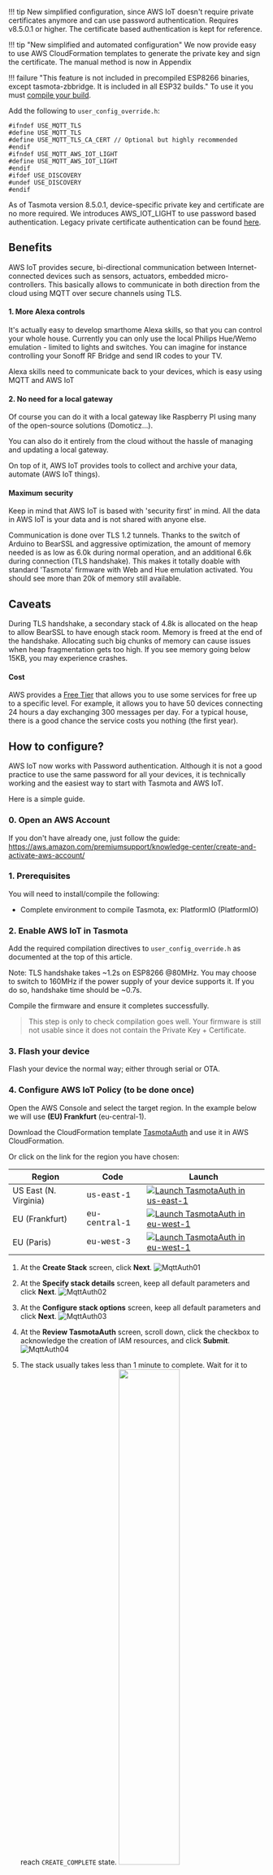 !!! tip 
    New simplified configuration, since AWS IoT doesn't require private certificates anymore and can use password authentication. Requires v8.5.0.1 or higher. The certificate based authentication is kept for reference.

!!! tip "New simplified and automated configuration"
    We now provide easy to use AWS CloudFormation templates to generate the private key and sign the certificate. The manual method is now in Appendix

!!! failure "This feature is not included in precompiled ESP8266 binaries, except tasmota-zbbridge. It is included in all ESP32 builds."
    To use it you must [compile your build](Compile-your-build). 

Add the following to `user_config_override.h`:

```
#ifndef USE_MQTT_TLS
#define USE_MQTT_TLS
#define USE_MQTT_TLS_CA_CERT // Optional but highly recommended
#endif
#ifndef USE_MQTT_AWS_IOT_LIGHT
#define USE_MQTT_AWS_IOT_LIGHT
#endif
#ifdef USE_DISCOVERY
#undef USE_DISCOVERY
#endif
```

As of Tasmota version 8.5.0.1, device-specific private key and certificate are no more required. We introduces AWS_IOT_LIGHT to use password based authentication. Legacy private certificate authentication can be found [here](AWS-IoT-cert).

## Benefits

AWS IoT provides secure, bi-directional communication between Internet-connected devices such as sensors, actuators, embedded micro-controllers. This basically allows to communicate in both direction from the cloud using MQTT over secure channels using TLS.

#### 1. More Alexa controls

It's actually easy to develop smarthome Alexa skills, so that you can control your whole house. Currently you can only use the local Philips Hue/Wemo emulation - limited to lights and switches. You can imagine for instance controlling your Sonoff RF Bridge and send IR codes to your TV.

Alexa skills need to communicate back to your devices, which is easy using MQTT and AWS IoT

#### 2. No need for a local gateway

Of course you can do it with a local gateway like Raspberry PI using many of the open-source solutions (Domoticz...).

You can also do it entirely from the cloud without the hassle of managing and updating a local gateway.

On top of it, AWS IoT provides tools to collect and archive your data, automate (AWS IoT things).

#### Maximum security

Keep in mind that AWS IoT is based with 'security first' in mind. All the data in AWS IoT is your data and is not shared with anyone else.

Communication is done over TLS 1.2 tunnels. Thanks to the switch of Arduino to BearSSL and aggressive optimization, the amount of memory needed is as low as 6.0k during normal operation, and an additional 6.6k during connection (TLS handshake). This makes it totally doable with standard 'Tasmota' firmware with Web and Hue emulation activated. You should see more than 20k of memory still available.

## Caveats

During TLS handshake, a secondary stack of 4.8k is allocated on the heap to allow BearSSL to have enough stack room. Memory is freed at the end of the handshake. Allocating such big chunks of memory can cause issues when heap fragmentation gets too high. If you see memory going below 15KB, you may experience crashes.

#### Cost

AWS provides a [Free Tier](https://aws.amazon.com/free/) that allows you to use some services for free up to a specific level. For example, it allows you to have 50 devices connecting 24 hours a day exchanging 300 messages per day. For a typical house, there is a good chance the service costs you nothing (the first year).

## How to configure?

AWS IoT now works with Password authentication. Although it is not a good practice to use the same password for all your devices, it is technically working and the easiest way to start with Tasmota and AWS IoT.

Here is a simple guide.

### 0. Open an AWS Account

If you don't have already one, just follow the guide: <https://aws.amazon.com/premiumsupport/knowledge-center/create-and-activate-aws-account/>

### 1. Prerequisites

You will need to install/compile the following:

 * Complete environment to compile Tasmota, ex: PlatformIO (PlatformIO)

### 2. Enable AWS IoT in Tasmota

Add the required compilation directives to `user_config_override.h` as documented at the top of this article.

Note: TLS handshake takes ~1.2s on ESP8266 @80MHz. You may choose to switch to 160MHz if the power supply of your device supports it. If you do so, handshake time should be ~0.7s.

Compile the firmware and ensure it completes successfully.

> This step is only to check compilation goes well. Your firmware is still not usable since it does not contain the Private Key + Certificate.

### 3. Flash your device

Flash your device the normal way; either through serial or OTA.

### 4. Configure AWS IoT Policy (to be done once) 

Open the AWS Console and select the target region. In the example below we will use **(EU) Frankfurt** (eu-central-1).

Download the CloudFormation template [TasmotaAuth](https://tasmota.github.io/docs/_media/aws_iot/TasmotaAuth.yaml "TasmotaAuth CloudFormation template") and use it in AWS CloudFormation.


Or click on the link for the region you have chosen:  

Region| Code | Launch
------|------|-------
US East (N. Virginia) | <span style="font-family:'Courier';">us-east-1</span> | [![Launch TasmotaAuth in us-east-1](http://docs.aws.amazon.com/AWSCloudFormation/latest/UserGuide/images/cloudformation-launch-stack-button.png)](https://console.aws.amazon.com/cloudformation/home?region=us-east-1#/stacks/new?stackName=TasmotaAuth&templateURL=https://tasmota-eu-central-1.s3.eu-central-1.amazonaws.com/TasmotaAuth.yaml)
EU (Frankfurt) | <span style="font-family:'Courier';">eu-central-1</span> | [![Launch TasmotaAuth in eu-west-1](http://docs.aws.amazon.com/AWSCloudFormation/latest/UserGuide/images/cloudformation-launch-stack-button.png)](https://console.aws.amazon.com/cloudformation/home?region=eu-central-1#/stacks/new?stackName=TasmotaAuth&templateURL=https://tasmota-eu-central-1.s3.eu-central-1.amazonaws.com/TasmotaAuth.yaml)
EU (Paris) | <span style="font-family:'Courier';">eu-west-3</span> | [![Launch TasmotaAuth in eu-west-1](http://docs.aws.amazon.com/AWSCloudFormation/latest/UserGuide/images/cloudformation-launch-stack-button.png)](https://console.aws.amazon.com/cloudformation/home?region=eu-west-3#/stacks/new?stackName=TasmotaAuth&templateURL=https://tasmota-eu-central-1.s3.eu-central-1.amazonaws.com/TasmotaAuth.yaml)

1. At the **Create Stack** screen, click **Next**.
   ![MqttAuth01](https://user-images.githubusercontent.com/49731213/96349739-e4dee200-10b1-11eb-94df-b0e006c3f010.png)

2. At the **Specify stack details** screen, keep all default parameters and click **Next**.
   ![MqttAuth02](https://user-images.githubusercontent.com/49731213/96349765-0fc93600-10b2-11eb-80b1-d97ac69012bc.png)

3. At the **Configure stack options** screen, keep all default parameters and click **Next**.
   ![MqttAuth03](https://user-images.githubusercontent.com/49731213/96349818-51f27780-10b2-11eb-90c5-4327e822789e.png)

4. At the **Review TasmotaAuth** screen, scroll down, click the checkbox to acknowledge the creation of IAM resources, and click **Submit**.
   ![MqttAuth04](https://user-images.githubusercontent.com/49731213/96349826-62a2ed80-10b2-11eb-8702-591a363d231b.png)

5. The stack usually takes less than 1 minute to complete. Wait for it to reach `CREATE_COMPLETE` state.
   <img width="50%" src="https://user-images.githubusercontent.com/49731213/96349843-7ea68f00-10b2-11eb-8fe0-5c1da253e384.png">

6. Copy the commands under `BackLogCommand`, you will need it to configure Tasmota devices. The BackLogCommand will be found on the Cloudformation console, under the Outputs tab.
   <img width="90%" src="https://user-images.githubusercontent.com/49731213/96370798-5de84300-115f-11eb-87a7-b4c01ddbe421.png">

7. If you have left the parameter `RetentionPolicy` to `Retain`, then you can delete this CloudFormation stack (it will not delete the Policy). Click on the **Delete** button.
   ![MqttAuth07](https://user-images.githubusercontent.com/49731213/96349854-9120c880-10b2-11eb-9919-25386d19ec13.png)

8. After less than 2 minutes, the stack should have reached the state `DELETE_COMPLETE`
   <img width="70%" src="https://user-images.githubusercontent.com/49731213/96349863-a138a800-10b2-11eb-9406-b254699102c5.png">

### 6. Configure Tasmota device

This is the last step, you need to configure the MQTT parameters. The easiest way is through the web console. We will only paste the backlog command from the **Outputs** tab of the CloudFormation console as previously instructed.

Example:
```
BackLog SetOption3 1; SetOption103 1; MqttHost a............u-ats.iot.eu-central-1.amazonaws.com; MqttPort 443; MqttUser tasmota?x-amz-customauthorizer-name=TasmotaAuth; MqttPassword YknLuSd2tBY2HodwI/7RqA==

11:28:44 CMD: BackLog SetOption3 1; SetOption103 1; MqttHost a............u-ats.iot.eu-central-1.amazonaws.com; MqttPort 443; MqttUser tasmota?x-amz-customauthorizer-name=TasmotaAuth; MqttPassword YknLuSd2tBY2HodwI/7RqA==
11:28:44 MQT: stat/tasmota_4B3316/RESULT = {"SetOption3":"ON"}
11:28:44 MQT: stat/tasmota_4B3316/RESULT = {"SetOption103":"ON"}
11:28:45 MQT: stat/tasmota_4B3316/RESULT = {"MqttHost":"a...........u-ats.iot.eu-central-1.amazonaws.com"}
11:28:45 MQT: stat/tasmota_4B3316/RESULT = {"MqttPort":443}
11:28:45 MQT: stat/tasmota_4B3316/RESULT = {"MqttUser":"tasmota?x-amz-customauthorizer-name=TasmotaAuth"}
11:28:45 MQT: stat/tasmota_4B3316/RESULT = {"MqttPassword":"YknLuSd2tBY2HodwI/7RqA=="}
11:28:47 APP: Restarting
```

#### Connect to AWS IoT

Once the `MQTTHost` and `MQTTPort` are configured, Tasmota will try to connect to AWS IoT. 

> Keep in mind that AWS IoT does not support 'retained' messages. Whatever the 'retained' configuration in Tasmota, messages are always published as 'retained=false'.

Here is an example of output you should see:

```
00:00:04 HTP: Web server active on sonoff-4585 with IP address 192.168.1.59
00:00:04 UPP: Multicast (re)joined
21:28:25 MQT: Attempting connection...
21:28:25 MQT: AWS IoT endpoint: xxxxxxxxxxxxx-ats.iot.eu-central-1.amazonaws.com
21:28:26 MQT: AWS IoT connected in 1279 ms
21:28:26 MQT: Connected
21:28:26 MQT: tele/tasmota/LWT = Online
21:28:26 MQT: cmnd/tasmota/POWER =
21:28:26 MQT: tele/tasmota/INFO1 = {"Module":"Sonoff Basic","Version":"9.0.0.2(sonoff)","FallbackTopic":
"cmnd/DVES_67B1E9_fb/","GroupTopic":"sonoffs"}
```

### 7. Check end-to-end communication

In the AWS IoT console, click on "**MQTT test client**" in the left panel.

In the "**Subscribe to a topic**" field, type `+/sonoff/#` then click on "**Subscribe**". This will display all MQTT messages received. Type a command in the Web Tasmota console, you should see MQTT message flow.

Enjoy!

### 8. Cleaning

**Cleaning**: to avoid having CloudFormation templates piling up in your console, you can delete them. The created resources will remain, if you have left the parameter `RetentionPolicy` to `Retain`.

### 9. Troubleshooting

`TLSError` shows any error at the TLS level. See [here](TLS#tls-troubleshooting) for most common error codes.


### For implementation details, see [here](TLS)
